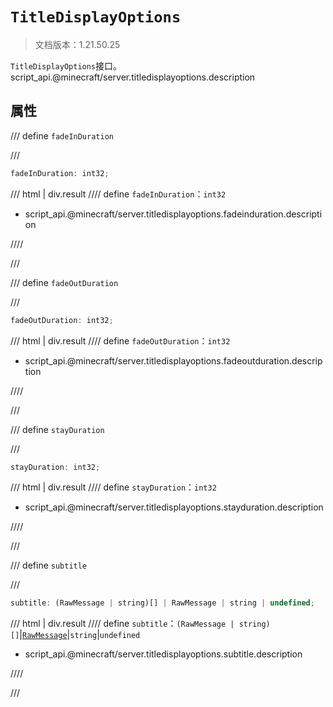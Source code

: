 # `TitleDisplayOptions`

> 文档版本：1.21.50.25

`TitleDisplayOptions`接口。script_api.@minecraft/server.titledisplayoptions.description

## 属性

/// define
`fadeInDuration`


///

```js
fadeInDuration: int32;
```

/// html | div.result
//// define
`fadeInDuration`：`int32`

- script_api.@minecraft/server.titledisplayoptions.fadeinduration.description


////

///


/// define
`fadeOutDuration`


///

```js
fadeOutDuration: int32;
```

/// html | div.result
//// define
`fadeOutDuration`：`int32`

- script_api.@minecraft/server.titledisplayoptions.fadeoutduration.description


////

///


/// define
`stayDuration`


///

```js
stayDuration: int32;
```

/// html | div.result
//// define
`stayDuration`：`int32`

- script_api.@minecraft/server.titledisplayoptions.stayduration.description


////

///


/// define
`subtitle`


///

```js
subtitle: (RawMessage | string)[] | RawMessage | string | undefined;
```

/// html | div.result
//// define
`subtitle`：`(RawMessage | string)[]`|[`RawMessage`](./rawmessage.md)|`string`|`undefined`

- script_api.@minecraft/server.titledisplayoptions.subtitle.description


////

///

